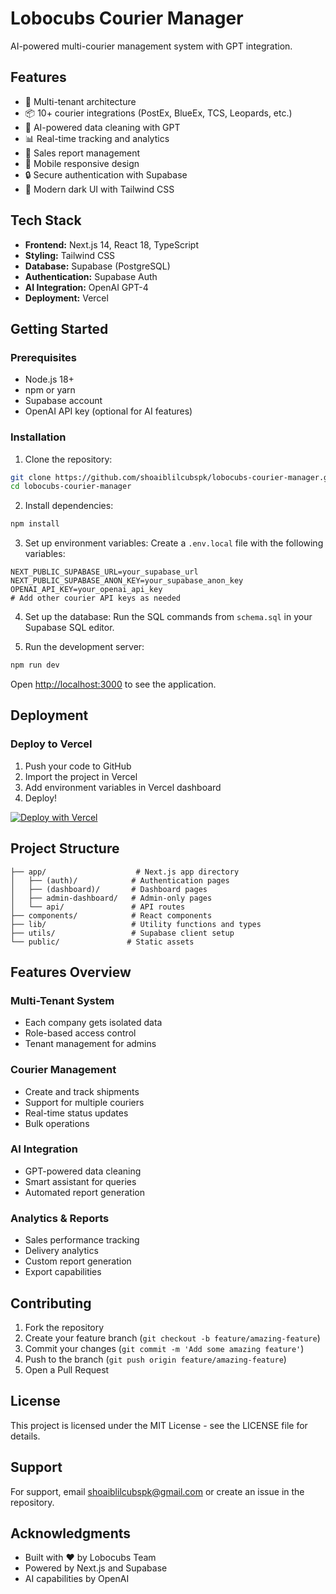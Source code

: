 # Lobocubs Courier Manager

AI-powered multi-courier management system with GPT integration.

## Features

- 🚀 Multi-tenant architecture
- 📦 10+ courier integrations (PostEx, BlueEx, TCS, Leopards, etc.)
- 🤖 AI-powered data cleaning with GPT
- 📊 Real-time tracking and analytics
- 💼 Sales report management
- 📱 Mobile responsive design
- 🔒 Secure authentication with Supabase
- 🎨 Modern dark UI with Tailwind CSS

## Tech Stack

- **Frontend:** Next.js 14, React 18, TypeScript
- **Styling:** Tailwind CSS
- **Database:** Supabase (PostgreSQL)
- **Authentication:** Supabase Auth
- **AI Integration:** OpenAI GPT-4
- **Deployment:** Vercel

## Getting Started

### Prerequisites

- Node.js 18+ 
- npm or yarn
- Supabase account
- OpenAI API key (optional for AI features)

### Installation

1. Clone the repository:
```bash
git clone https://github.com/shoaiblilcubspk/lobocubs-courier-manager.git
cd lobocubs-courier-manager
```

2. Install dependencies:
```bash
npm install
```

3. Set up environment variables:
Create a `.env.local` file with the following variables:
```env
NEXT_PUBLIC_SUPABASE_URL=your_supabase_url
NEXT_PUBLIC_SUPABASE_ANON_KEY=your_supabase_anon_key
OPENAI_API_KEY=your_openai_api_key
# Add other courier API keys as needed
```

4. Set up the database:
Run the SQL commands from `schema.sql` in your Supabase SQL editor.

5. Run the development server:
```bash
npm run dev
```

Open [http://localhost:3000](http://localhost:3000) to see the application.

## Deployment

### Deploy to Vercel

1. Push your code to GitHub
2. Import the project in Vercel
3. Add environment variables in Vercel dashboard
4. Deploy!

[![Deploy with Vercel](https://vercel.com/button)](https://vercel.com/new/clone?repository-url=https://github.com/shoaiblilcubspk/lobocubs-courier-manager)

## Project Structure

```
├── app/                    # Next.js app directory
│   ├── (auth)/            # Authentication pages
│   ├── (dashboard)/       # Dashboard pages
│   ├── admin-dashboard/   # Admin-only pages
│   └── api/               # API routes
├── components/            # React components
├── lib/                   # Utility functions and types
├── utils/                 # Supabase client setup
└── public/               # Static assets
```

## Features Overview

### Multi-Tenant System
- Each company gets isolated data
- Role-based access control
- Tenant management for admins

### Courier Management
- Create and track shipments
- Support for multiple couriers
- Real-time status updates
- Bulk operations

### AI Integration
- GPT-powered data cleaning
- Smart assistant for queries
- Automated report generation

### Analytics & Reports
- Sales performance tracking
- Delivery analytics
- Custom report generation
- Export capabilities

## Contributing

1. Fork the repository
2. Create your feature branch (`git checkout -b feature/amazing-feature`)
3. Commit your changes (`git commit -m 'Add some amazing feature'`)
4. Push to the branch (`git push origin feature/amazing-feature`)
5. Open a Pull Request

## License

This project is licensed under the MIT License - see the LICENSE file for details.

## Support

For support, email shoaiblilcubspk@gmail.com or create an issue in the repository.

## Acknowledgments

- Built with ❤️ by Lobocubs Team
- Powered by Next.js and Supabase
- AI capabilities by OpenAI
